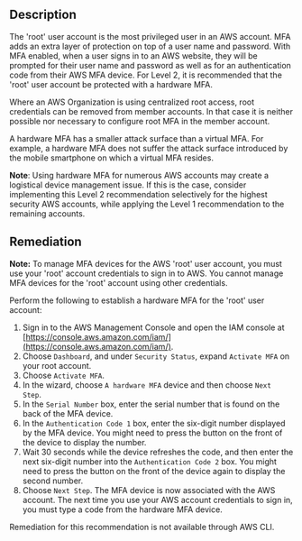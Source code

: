 ## Description

The 'root' user account is the most privileged user in an AWS account. MFA adds an extra layer of protection on top of a user name and password. With MFA enabled, when a user signs in to an AWS website, they will be prompted for their user name and password as well as for an authentication code from their AWS MFA device. For Level 2, it is recommended that the 'root' user account be protected with a hardware MFA.

Where an AWS Organization is using centralized root access, root credentials can be removed from member accounts. In that case it is neither possible nor necessary to configure root MFA in the member account.

A hardware MFA has a smaller attack surface than a virtual MFA. For example, a hardware MFA does not suffer the attack surface introduced by the mobile smartphone on which a virtual MFA resides.

**Note**: Using hardware MFA for numerous AWS accounts may create a logistical device management issue. If this is the case, consider implementing this Level 2 recommendation selectively for the highest security AWS accounts, while applying the Level 1 recommendation to the remaining accounts.

## Remediation

**Note:** To manage MFA devices for the AWS 'root' user account, you must use your 'root' account credentials to sign in to AWS. You cannot manage MFA devices for the 'root' account using other credentials.

Perform the following to establish a hardware MFA for the 'root' user account:

1. Sign in to the AWS Management Console and open the IAM console at [https://console.aws.amazon.com/iam/](https://console.aws.amazon.com/iam/).
2. Choose `Dashboard`, and under `Security Status`, expand `Activate MFA` on your root account.
3. Choose `Activate MFA`.
4. In the wizard, choose `A hardware MFA` device and then choose `Next Step`.
5. In the `Serial Number` box, enter the serial number that is found on the back of the MFA device.
6. In the `Authentication Code 1` box, enter the six-digit number displayed by the MFA device. You might need to press the button on the front of the device to display the number.
7. Wait 30 seconds while the device refreshes the code, and then enter the next six-digit number into the `Authentication Code 2` box. You might need to press the button on the front of the device again to display the second number.
8. Choose `Next Step`. The MFA device is now associated with the AWS account. The next time you use your AWS account credentials to sign in, you must type a code from the hardware MFA device.

Remediation for this recommendation is not available through AWS CLI.
